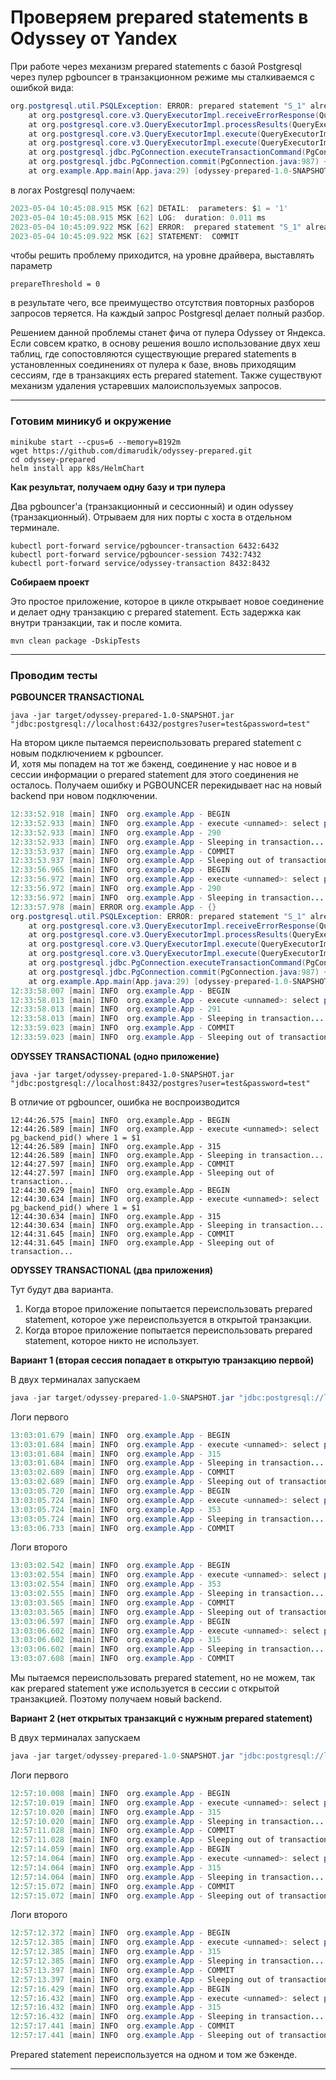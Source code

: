 # Проверяем prepared statements в Odyssey от Yandex

При работе через механизм prepared statements с базой Postgresql через пулер pgbouncer в транзакционном режиме мы cталкиваемся с ошибкой вида:
```java
org.postgresql.util.PSQLException: ERROR: prepared statement "S_1" already exists
	at org.postgresql.core.v3.QueryExecutorImpl.receiveErrorResponse(QueryExecutorImpl.java:2713) ~[postgresql-42.6.0.jar:42.6.0]
	at org.postgresql.core.v3.QueryExecutorImpl.processResults(QueryExecutorImpl.java:2401) ~[postgresql-42.6.0.jar:42.6.0]
	at org.postgresql.core.v3.QueryExecutorImpl.execute(QueryExecutorImpl.java:368) ~[postgresql-42.6.0.jar:42.6.0]
	at org.postgresql.core.v3.QueryExecutorImpl.execute(QueryExecutorImpl.java:327) ~[postgresql-42.6.0.jar:42.6.0]
	at org.postgresql.jdbc.PgConnection.executeTransactionCommand(PgConnection.java:965) ~[postgresql-42.6.0.jar:42.6.0]
	at org.postgresql.jdbc.PgConnection.commit(PgConnection.java:987) ~[postgresql-42.6.0.jar:42.6.0]
	at org.example.App.main(App.java:29) [odyssey-prepared-1.0-SNAPSHOT.jar:?]
```
в логах Postgresql получаем:
```java
2023-05-04 10:45:08.915 MSK [62] DETAIL:  parameters: $1 = '1'
2023-05-04 10:45:08.915 MSK [62] LOG:  duration: 0.011 ms
2023-05-04 10:45:09.922 MSK [62] ERROR:  prepared statement "S_1" already exists
2023-05-04 10:45:09.922 MSK [62] STATEMENT:  COMMIT
```
чтобы решить проблему приходится, на уровне драйвера, выставлять параметр
```properties
prepareThreshold = 0
```
<p>в результате чего, все преимущество отсутствия повторных разборов запросов теряется.
На каждый запрос Postgresql делает полный разбор.</p> 

<p>Решением данной проблемы станет фича от пулера Odyssey от Яндекса. 
<br>Если совсем кратко, в основу решения вошло использование двух хеш таблиц, где сопостовляются существующие prepared statements в установленных соединениях от пулера к базе, вновь приходящим сессиям, где в транзакциях есть prepared statement. 
Также существуют механизм удаления устаревших малоиспользуемых запросов.</p>

---

### Готовим миникуб и окружение

```
minikube start --cpus=6 --memory=8192m
wget https://github.com/dimarudik/odyssey-prepared.git
cd odyssey-prepared
helm install app k8s/HelmChart
```
**Как результат, получаем одну базу и три пулера**

Два pgbouncer'а (транзакционный и сессионный) и один odyssey (транзакционный). Отрываем для них порты с хоста в отдельном терминале.

```
kubectl port-forward service/pgbouncer-transaction 6432:6432
kubectl port-forward service/pgbouncer-session 7432:7432
kubectl port-forward service/odyssey-transaction 8432:8432
```

**Собираем проект**

Это простое приложение, которое в цикле открывает новое соединение и делает одну транзакцию с prepared statement.
Есть задержка как внутри транзакции, так и после комита.

```
mvn clean package -DskipTests
```
---

### Проводим тесты

**PGBOUNCER TRANSACTIONAL**

```
java -jar target/odyssey-prepared-1.0-SNAPSHOT.jar "jdbc:postgresql://localhost:6432/postgres?user=test&password=test"
```
На втором цикле пытаемся переиспользовать prepared statement с новым подключением к pgbouncer. 
<br>И, хотя мы попадем на тот же бэкенд, соединение у нас новое и в сессии информации о prepared statement для этого соединения не осталось.
Получаем ошибку и PGBOUNCER перекидывает нас на новый backend при новом подключении. 

```java
12:33:52.918 [main] INFO  org.example.App - BEGIN
12:33:52.933 [main] INFO  org.example.App - execute <unnamed>: select pg_backend_pid() where 1 = $1
12:33:52.933 [main] INFO  org.example.App - 290
12:33:52.933 [main] INFO  org.example.App - Sleeping in transaction...
12:33:53.937 [main] INFO  org.example.App - COMMIT
12:33:53.937 [main] INFO  org.example.App - Sleeping out of transaction...
12:33:56.965 [main] INFO  org.example.App - BEGIN
12:33:56.972 [main] INFO  org.example.App - execute <unnamed>: select pg_backend_pid() where 1 = $1
12:33:56.972 [main] INFO  org.example.App - 290
12:33:56.972 [main] INFO  org.example.App - Sleeping in transaction...
12:33:57.978 [main] ERROR org.example.App - {}
org.postgresql.util.PSQLException: ERROR: prepared statement "S_1" already exists
	at org.postgresql.core.v3.QueryExecutorImpl.receiveErrorResponse(QueryExecutorImpl.java:2713) ~[postgresql-42.6.0.jar:42.6.0]
	at org.postgresql.core.v3.QueryExecutorImpl.processResults(QueryExecutorImpl.java:2401) ~[postgresql-42.6.0.jar:42.6.0]
	at org.postgresql.core.v3.QueryExecutorImpl.execute(QueryExecutorImpl.java:368) ~[postgresql-42.6.0.jar:42.6.0]
	at org.postgresql.core.v3.QueryExecutorImpl.execute(QueryExecutorImpl.java:327) ~[postgresql-42.6.0.jar:42.6.0]
	at org.postgresql.jdbc.PgConnection.executeTransactionCommand(PgConnection.java:965) ~[postgresql-42.6.0.jar:42.6.0]
	at org.postgresql.jdbc.PgConnection.commit(PgConnection.java:987) ~[postgresql-42.6.0.jar:42.6.0]
	at org.example.App.main(App.java:29) [odyssey-prepared-1.0-SNAPSHOT.jar:?]
12:33:58.007 [main] INFO  org.example.App - BEGIN
12:33:58.013 [main] INFO  org.example.App - execute <unnamed>: select pg_backend_pid() where 1 = $1
12:33:58.013 [main] INFO  org.example.App - 291
12:33:58.013 [main] INFO  org.example.App - Sleeping in transaction...
12:33:59.023 [main] INFO  org.example.App - COMMIT
12:33:59.023 [main] INFO  org.example.App - Sleeping out of transaction...
```

**ODYSSEY TRANSACTIONAL (одно приложение)**

```
java -jar target/odyssey-prepared-1.0-SNAPSHOT.jar "jdbc:postgresql://localhost:8432/postgres?user=test&password=test"
```
В отличие от pgbouncer, ошибка не воспроизводится
```
12:44:26.575 [main] INFO  org.example.App - BEGIN
12:44:26.589 [main] INFO  org.example.App - execute <unnamed>: select pg_backend_pid() where 1 = $1
12:44:26.589 [main] INFO  org.example.App - 315
12:44:26.589 [main] INFO  org.example.App - Sleeping in transaction...
12:44:27.597 [main] INFO  org.example.App - COMMIT
12:44:27.597 [main] INFO  org.example.App - Sleeping out of transaction...
12:44:30.629 [main] INFO  org.example.App - BEGIN
12:44:30.634 [main] INFO  org.example.App - execute <unnamed>: select pg_backend_pid() where 1 = $1
12:44:30.634 [main] INFO  org.example.App - 315
12:44:30.634 [main] INFO  org.example.App - Sleeping in transaction...
12:44:31.645 [main] INFO  org.example.App - COMMIT
12:44:31.645 [main] INFO  org.example.App - Sleeping out of transaction...
```

**ODYSSEY TRANSACTIONAL (два приложения)**

Тут будут два варианта. 
1. Когда второе приложение попытается переиспользовать prepared statement, которое уже переиспользуется в открытой транзакции.
2. Когда второе приложение попытается переиспользовать prepared statement, которое никто не использует.

**Вариант 1 (вторая сессия попадает в открытую транзакцию первой)**

В двух терминалах запускаем
```java
java -jar target/odyssey-prepared-1.0-SNAPSHOT.jar "jdbc:postgresql://localhost:8432/postgres?user=test&password=test"
```

Логи первого
```java
13:03:01.679 [main] INFO  org.example.App - BEGIN
13:03:01.684 [main] INFO  org.example.App - execute <unnamed>: select pg_backend_pid() where 1 = $1
13:03:01.684 [main] INFO  org.example.App - 315
13:03:01.684 [main] INFO  org.example.App - Sleeping in transaction...
13:03:02.689 [main] INFO  org.example.App - COMMIT
13:03:02.689 [main] INFO  org.example.App - Sleeping out of transaction...
13:03:05.720 [main] INFO  org.example.App - BEGIN
13:03:05.724 [main] INFO  org.example.App - execute <unnamed>: select pg_backend_pid() where 1 = $1
13:03:05.724 [main] INFO  org.example.App - 353
13:03:05.724 [main] INFO  org.example.App - Sleeping in transaction...
13:03:06.733 [main] INFO  org.example.App - COMMIT
```

Логи второго
```java
13:03:02.542 [main] INFO  org.example.App - BEGIN
13:03:02.554 [main] INFO  org.example.App - execute <unnamed>: select pg_backend_pid() where 1 = $1
13:03:02.554 [main] INFO  org.example.App - 353
13:03:02.555 [main] INFO  org.example.App - Sleeping in transaction...
13:03:03.565 [main] INFO  org.example.App - COMMIT
13:03:03.565 [main] INFO  org.example.App - Sleeping out of transaction...
13:03:06.597 [main] INFO  org.example.App - BEGIN
13:03:06.602 [main] INFO  org.example.App - execute <unnamed>: select pg_backend_pid() where 1 = $1
13:03:06.602 [main] INFO  org.example.App - 315
13:03:06.602 [main] INFO  org.example.App - Sleeping in transaction...
13:03:07.608 [main] INFO  org.example.App - COMMIT
```

Мы пытаемся переиспользовать prepared statement, но не можем, так как prepared statement уже используется в сессии с открытой транзакцией.
Поэтому получаем новый backend.

**Вариант 2 (нет открытых транзакций с нужным prepared statement)**

В двух терминалах запускаем
```java
java -jar target/odyssey-prepared-1.0-SNAPSHOT.jar "jdbc:postgresql://localhost:8432/postgres?user=test&password=test"
```

Логи первого
```java
12:57:10.008 [main] INFO  org.example.App - BEGIN
12:57:10.019 [main] INFO  org.example.App - execute <unnamed>: select pg_backend_pid() where 1 = $1
12:57:10.020 [main] INFO  org.example.App - 315
12:57:10.020 [main] INFO  org.example.App - Sleeping in transaction...
12:57:11.028 [main] INFO  org.example.App - COMMIT
12:57:11.028 [main] INFO  org.example.App - Sleeping out of transaction...
12:57:14.059 [main] INFO  org.example.App - BEGIN
12:57:14.064 [main] INFO  org.example.App - execute <unnamed>: select pg_backend_pid() where 1 = $1
12:57:14.064 [main] INFO  org.example.App - 315
12:57:14.064 [main] INFO  org.example.App - Sleeping in transaction...
12:57:15.072 [main] INFO  org.example.App - COMMIT
12:57:15.072 [main] INFO  org.example.App - Sleeping out of transaction...
```
Логи второго
```java
12:57:12.372 [main] INFO  org.example.App - BEGIN
12:57:12.385 [main] INFO  org.example.App - execute <unnamed>: select pg_backend_pid() where 1 = $1
12:57:12.385 [main] INFO  org.example.App - 315
12:57:12.385 [main] INFO  org.example.App - Sleeping in transaction...
12:57:13.397 [main] INFO  org.example.App - COMMIT
12:57:13.397 [main] INFO  org.example.App - Sleeping out of transaction...
12:57:16.429 [main] INFO  org.example.App - BEGIN
12:57:16.432 [main] INFO  org.example.App - execute <unnamed>: select pg_backend_pid() where 1 = $1
12:57:16.432 [main] INFO  org.example.App - 315
12:57:16.432 [main] INFO  org.example.App - Sleeping in transaction...
12:57:17.441 [main] INFO  org.example.App - COMMIT
12:57:17.441 [main] INFO  org.example.App - Sleeping out of transaction...
```

Prepared statement переиспользуется на одном и том же бэкенде.

---